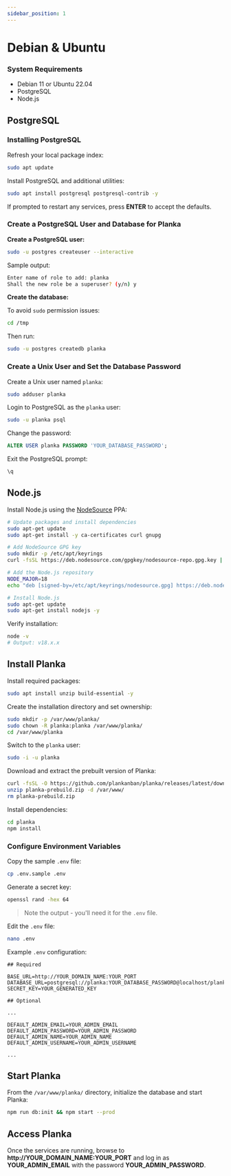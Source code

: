 ```yaml
---
sidebar_position: 1
---
```


# Debian & Ubuntu

### System Requirements

- Debian 11 or Ubuntu 22.04
- PostgreSQL
- Node.js

## PostgreSQL

### Installing PostgreSQL

Refresh your local package index:
```bash
sudo apt update
```

Install PostgreSQL and additional utilities:
```bash
sudo apt install postgresql postgresql-contrib -y
```

If prompted to restart any services, press **ENTER** to accept the defaults.

### Create a PostgreSQL User and Database for Planka

**Create a PostgreSQL user:**
```bash
sudo -u postgres createuser --interactive
```

Sample output:
```bash
Enter name of role to add: planka
Shall the new role be a superuser? (y/n) y
```

**Create the database:**

To avoid `sudo` permission issues:
```bash
cd /tmp
```

Then run:
```bash
sudo -u postgres createdb planka
```

### Create a Unix User and Set the Database Password

Create a Unix user named `planka`:
```bash
sudo adduser planka
```

Login to PostgreSQL as the `planka` user:
```bash
sudo -u planka psql
```

Change the password:
```sql
ALTER USER planka PASSWORD 'YOUR_DATABASE_PASSWORD';
```

Exit the PostgreSQL prompt:
```bash
\q
```

## Node.js

Install Node.js using the [NodeSource](https://github.com/nodesource/distributions#nodejs) PPA:

```bash
# Update packages and install dependencies
sudo apt-get update
sudo apt-get install -y ca-certificates curl gnupg

# Add NodeSource GPG key
sudo mkdir -p /etc/apt/keyrings
curl -fsSL https://deb.nodesource.com/gpgkey/nodesource-repo.gpg.key | sudo gpg --dearmor -o /etc/apt/keyrings/nodesource.gpg

# Add the Node.js repository
NODE_MAJOR=18
echo "deb [signed-by=/etc/apt/keyrings/nodesource.gpg] https://deb.nodesource.com/node_$NODE_MAJOR.x nodistro main" | sudo tee /etc/apt/sources.list.d/nodesource.list

# Install Node.js
sudo apt-get update
sudo apt-get install nodejs -y
```

Verify installation:
```bash
node -v
# Output: v18.x.x
```

## Install Planka

Install required packages:
```bash
sudo apt install unzip build-essential -y
```

Create the installation directory and set ownership:
```bash
sudo mkdir -p /var/www/planka/
sudo chown -R planka:planka /var/www/planka/
cd /var/www/planka
```

Switch to the `planka` user:
```bash
sudo -i -u planka
```

Download and extract the prebuilt version of Planka:
```bash
curl -fsSL -O https://github.com/plankanban/planka/releases/latest/download/planka-prebuild.zip
unzip planka-prebuild.zip -d /var/www/
rm planka-prebuild.zip
```

Install dependencies:
```bash
cd planka
npm install
```

### Configure Environment Variables

Copy the sample `.env` file:
```bash
cp .env.sample .env
```

Generate a secret key:
```bash
openssl rand -hex 64
```

> Note the output - you'll need it for the `.env` file.

Edit the `.env` file:
```bash
nano .env
```

Example `.env` configuration:
```env
## Required

BASE_URL=http://YOUR_DOMAIN_NAME:YOUR_PORT
DATABASE_URL=postgresql://planka:YOUR_DATABASE_PASSWORD@localhost/planka
SECRET_KEY=YOUR_GENERATED_KEY

## Optional

...

DEFAULT_ADMIN_EMAIL=YOUR_ADMIN_EMAIL
DEFAULT_ADMIN_PASSWORD=YOUR_ADMIN_PASSWORD
DEFAULT_ADMIN_NAME=YOUR_ADMIN_NAME
DEFAULT_ADMIN_USERNAME=YOUR_ADMIN_USERNAME

...
```

## Start Planka

From the `/var/www/planka/` directory, initialize the database and start Planka:
```bash
npm run db:init && npm start --prod
```

## Access Planka

Once the services are running, browse to **http://YOUR_DOMAIN_NAME:YOUR_PORT** and log in as **YOUR_ADMIN_EMAIL** with the password **YOUR_ADMIN_PASSWORD**.
